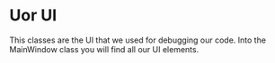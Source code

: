 # Uor UI

This classes are the UI that we used for debugging our code. Into the MainWindow class you will find all our UI elements.
